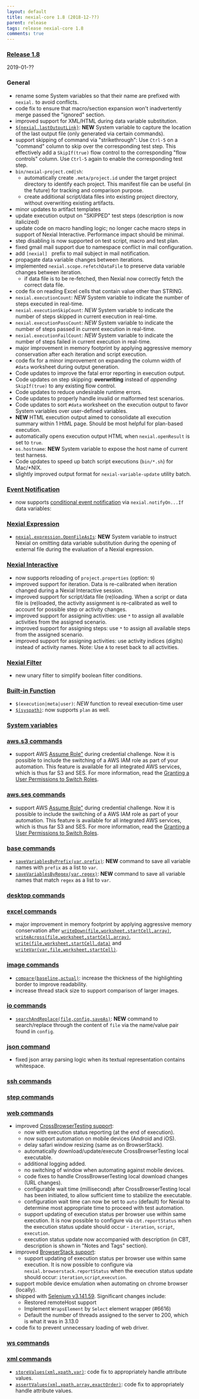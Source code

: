 ```yaml
---
layout: default
title: nexial-core 1.8 (2018-12-??)
parent: release
tags: release nexial-core 1.8
comments: true
---
```


### <a href="https://github.com/nexiality/nexial-core/releases/tag/nexial-core-1.8" class="external-link" target="_nexial_link">Release 1.8</a>
2019-01-??


### General
- rename some System variables so that their name are prefixed with `nexial.` to avoid conflicts.
- code fix to ensure that macro/section expansion won't inadvertently merge passed the "ignored" section.
- improved support for XML/HTML during data variable substitution.
- [`${nexial.lastOutputLink}`](../systemvars/index#nexial.lastOutputLink): **NEW** System variable to capture the 
  location of the last output file (only generated via certain commands).
- support skipping of command via "strikethrough": Use `Ctrl-5` on a "command" column to skip over the corresponding
  test step. This effectively add a `SkipIf(true)` flow control to the corresponding "flow controls" column. 
  Use `Ctrl-5` again to enable the corresponding test step.
- `bin/nexial-project.cmd|sh`: 
  - automatically create `.meta/project.id` under the target project directory to identify each project. This manifest 
    file can be useful (in the future) for tracking and comparison purpose.
  - create additional script/data files into existing project directory, without overwriting existing artifacts.
- minor updates to artifact templates
- update execution output on "SKIPPED" test steps (description is now italicized)
- update code on macro handling logic; no longer cache macro steps in support of Nexial Interactive. Performance impact 
  should be minimal.
- step disabling is now supported on test script, macro and test plan.
- fixed gmail mail support due to namespace conflict in mail configuration.
- add `[nexial] ` prefix to mail subject in mail notification.
- propagate data variable changes between iterations.
- implemented `nexial.scope.refetchDataFile` to preserve data variable changes between iteration.
  - if data file is to be re-fetched, then Nexial now correctly fetch the correct data file.
- code fix on reading Excel cells that contain value other than STRING.
- `nexial.executionCount`: *NEW* System variable to indicate the number of steps executed in real-time.
- `nexial.executionSkipCount`: *NEW* System variable to indicate the number of steps skipped in current execution in 
  real-time.
- `nexial.executionPassCount`: *NEW* System variable to indicate the number of steps passed in current execution in 
  real-time.
- `nexial.executionFailCount`: *NEW* System variable to indicate the number of steps failed in current execution in 
  real-time.
- major improvement in memory footprint by applying aggressive memory conservation after each iteration and script 
  execution.
- code fix for a minor improvement on expanding the column width of `#data` worksheet during output generation.
- Code updates to improve the fatal error reporting in execution output.
- Code updates on step skipping: **overwriting** instead of _appending_ `SkipIf(true)` to any existing flow control.
- Code updates to reduce undesirable runtime errors.
- Code updates to properly handle invalid or malformed test scenarios.
- Code updates to sort `#data` worksheet on the execution output to favor System variables over user-defined variables.
- **NEW** HTML execution output aimed to consolidate all execution summary within 1 HtML page. Should be most helpful
  for plan-based execution.
- automatically opens execution output HTML when `nexial.openResult` is set to `true`.
- `os.hostname`: **NEW** System variable to expose the host name of current test harness.
- Code updates to speed up batch script executions (`bin/*.sh`) for Mac/*NIX.
- slightly improved output format for `nexial-variable-update` utility batch.


### [Event Notification](../userguide/EventNotification)
- now supports [conditional event notification](../userguide/EventNotification#conditional-notification) via 
  `nexial.notifyOn...If` data variables:


### [Nexial Expression](../expression)
- [`nexial.expression.OpenFileAsIs`](../systemvars/index#nexial.expression.OpenFileAsIs): **NEW** System variable to 
  instruct Nexial on omitting data variable substitution during the opening of external file during the evaluation of
  a Nexial expression.


### [Nexial Interactive](../interactive)
- now supports reloading of `project.properties` (option: `9`)
- improved support for iteration. Data is re-calibrated when iteration changed during a Nexial Interactive session.
- improved support for script/data file (re)loading. When a script or data file is (re)loaded, the activity assignment 
  is re-calibrated as well to account for possible step or activity changes.
- improved support for assigning activities: use `*` to assign all available activities from the assigned scenario.
- improved support for assigning steps: use `*` to assign all available steps from the assigned scenario.
- improved support for assigning activities: use activity indices (digits) instead of activity names. Note: Use `A` to 
  reset back to all activities.


### [Nexial Filter](../flowcontrols/filter)
- new unary filter to simplify boolean filter conditions.


### [Built-in Function](../functions)
- `$(execution|meta|user)`: *NEW* function to reveal execution-time user
- [`$(syspath)`](../functions/$(syspath)): now supports `plan` as well.


### [System variables](../systemvars)


### [aws.s3 commands](../commands/aws.ses)
- support AWS <a href="https://docs.aws.amazon.com/IAM/latest/UserGuide/id_roles_use_switch-role-api.html" 
  class="external-link" target="_nexial_link">Assume Role"</a> during credential challenge. Now it is possible to 
  include the switching of a AWS IAM role as part of your automation. This feature is available for all integrated AWS 
  services, which is thus far S3 and SES. For more information, read the <a 
  href="https://docs.aws.amazon.com/IAM/latest/UserGuide/id_roles_use_permissions-to-switch.html" class="external-link" 
  target="_nexial_link">Granting a User Permissions to Switch Roles</a>.


### [aws.ses commands](../commands/aws.ses)
- support AWS <a href="https://docs.aws.amazon.com/IAM/latest/UserGuide/id_roles_use_switch-role-api.html" 
  class="external-link" target="_nexial_link">Assume Role"</a> during credential challenge. Now it is possible to 
  include the switching of a AWS IAM role as part of your automation. This feature is available for all integrated AWS 
  services, which is thus far S3 and SES. For more information, read the <a 
  href="https://docs.aws.amazon.com/IAM/latest/UserGuide/id_roles_use_permissions-to-switch.html" class="external-link" 
  target="_nexial_link">Granting a User Permissions to Switch Roles</a>.


### [base commands](../commands/base)
- [`saveVariablesByPrefix(var,prefix)`](../commands/base/saveVariablesByPrefix(var,prefix)): **NEW** command to save
  all variable names with `prefix` as a list to `var`.
- [`saveVariablesByRegex(var,regex)`](../commands/base/saveVariablesByRegex(var,regex)): **NEW** command to save all
  variable names that match `regex` as a list to `var`.


### [desktop commands](../commands/desktop)


### [excel commands](../commands/excel)
- major improvement in memory footprint by applying aggressive memory conservation after 
  [`writeDown(file,worksheet,startCell,array)`](../commands/excel/writeDown(file,worksheet,startCell,array)),
  [`writeAcross(file,worksheet,startCell,array)`](../commands/excel/writeAcross(file,worksheet,startCell,array)),
  [`write(file,worksheet,startCell,data)`](../commands/excel/write(file,worksheet,startCell,data)) and
  [`writeVar(var,file,worksheet,startCell)`](../commands/excel/writeVar(var,file,worksheet,startCell)).


### [image commands](../commands/image)
- [`compare(baseline,actual)`](../commands/image/compare(baseline,actual)): increase the thickness of the highlighting 
  border to improve readability.
- increase thread stack size to support comparison of larger images.


### [io commands](../commands/io)
- [`searchAndReplace(file,config,saveAs)`](../commands/io/searchAndReplace(file,config,saveAs)): **NEW** command to
  search/replace through the content of `file` via the name/value pair found in `config`.


### [json command](../commands/json)
- fixed json array parsing logic when its textual representation contains whitespace.

### [ssh commands](../commands/ssh)


### [step commands](../commands/step)


### [web commands](../commands/web)
- improved [CrossBrowserTesting support](../tipsandtricks/CrossBrowserTestingIntegration):
  - now with execution status reporting (at the end of execution).
  - now support automation on mobile devices (Android and iOS).
  - delay safari window resizing (same as on BrowserStack).
  - automatically download/update/execute CrossBrowserTesting local executable.
  - additional logging added.
  - no switching of window when automating against mobile devices.
  - code fixes to handle CrossBrowserTesting local download changes (URL changes).
  - configurable wait time (millisecond) after CrossBrowserTesting local has been initiated, to allow sufficient time
    to stabilize the executable.
  - configuration wait time can now be set to `auto` (default) for Nexial to determine most appropriate time to proceed 
    with test automation.
  - support updating of execution status per browser use within same execution. It is now possible to configure via 
    `cbt.reportStatus` when the execution status update should occur - `iteration`, `script`, `execution`.
  - execution status update now accompanied with description (in CBT, description is shown in "Notes and Tags" section).
- improved [BrowserStack support](../tipsandtricks/BrowserStackIntegration):
  - support updating of execution status per browser use within same execution. It is now possible to configure via 
    `nexial.browserstack.reportStatus` when the execution status update should occur: `iteration`,`script`,`execution`.
- support mobile device emulation when automating on chrome browser (locally).
- shipped with <a href="https://raw.githubusercontent.com/SeleniumHQ/selenium/master/java/CHANGELOG" 
  class="external-link" target="_nexial_link">Selenium v3.141.59</a>. Significant changes include:
  - Restored remoteHost support
  - Implement `WrapsElement` by `Select` element wrapper (#6616)
  - Default the number of threads assigned to the server to 200, which is what it was in 3.13.0
- code fix to prevent unnecessary loading of web driver.


### [ws commands](../commands/ws)


### [xml commands](../commands/xml)
- [`storeValues(xml,xpath,var)`](../commands/xml/storeValues(xml,xpath,var)): code fix to appropriately handle attribute 
  values.
- [`assertValues(xml,xpath,array,exactOrder)`](../commands/xml/assertValues(xml,xpath,array,exactOrder)): code fix to 
  appropriately handle attribute values.
